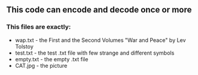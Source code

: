 <h2>This code can encode and decode once or more</h2>

<h3>This files are exactly:</h3>
<ul>
  <li>wap.txt - the First and the Second Volumes "War and Peace" by Lev Tolstoy</li>
  <li>test.txt - the test .txt file with few strange and different symbols</li>
  <li>empty.txt - the empty .txt file</li>
  <li>CAT.jpg - the picture</li>
</ul>
